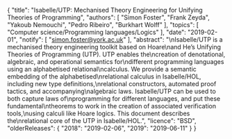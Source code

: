 {
    "title": "Isabelle/UTP: Mechanised Theory Engineering for Unifying Theories of Programming",
    "authors": [
        "Simon Foster",
        "Frank Zeyda",
        "Yakoub Nemouchi",
        "Pedro Ribeiro",
        "Burkhart Wolff"
    ],
    "topics": [
        "Computer science/Programming languages/Logics"
    ],
    "date": "2019-02-01",
    "notify": [
        "simon.foster@york.ac.uk"
    ],
    "abstract": "\nIsabelle/UTP is a mechanised theory engineering toolkit based on Hoare\nand He’s Unifying Theories of Programming (UTP). UTP enables the\ncreation of denotational, algebraic, and operational semantics for\ndifferent programming languages using an alphabetised relational\ncalculus. We provide a semantic embedding of the alphabetised\nrelational calculus in Isabelle/HOL, including new type definitions,\nrelational constructors, automated proof tactics, and accompanying\nalgebraic laws. Isabelle/UTP can be used to both capture laws of\nprogramming for different languages, and put these fundamental\ntheorems to work in the creation of associated verification tools,\nusing calculi like Hoare logics. This document describes the\nrelational core of the UTP in Isabelle/HOL.",
    "licence": "BSD",
    "olderReleases": {
        "2018": "2019-02-06",
        "2019": "2019-06-11"
    }
}